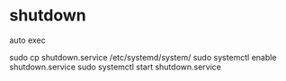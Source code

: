# shutdown

auto exec

sudo cp shutdown.service /etc/systemd/system/
sudo systemctl enable shutdown.service
sudo systemctl start shutdown.service
